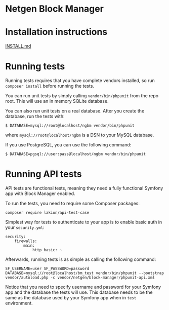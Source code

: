Netgen Block Manager
====================

# Installation instructions

[INSTALL.md](INSTALL.md)

# Running tests

Running tests requires that you have complete vendors installed, so run
`composer install` before running the tests.

You can run unit tests by simply calling `vendor/bin/phpunit` from the repo
root. This will use an in memory SQLite database.

You can also run unit tests on a real database. After you create the database,
run the tests with:

```
$ DATABASE=mysql://root@localhost/ngbm vendor/bin/phpunit
```

where `mysql://root@localhost/ngbm` is a DSN to your MySQL database.

If you use PostgreSQL, you can use the following command:

```
$ DATABASE=pgsql://user:pass@localhost/ngbm vendor/bin/phpunit
```

# Running API tests

API tests are functional tests, meaning they need a fully functional Symfony app
with Block Manager enabled.

To run the tests, you need to require some Composer packages:

```
composer require lakion/api-test-case
```

Simplest way for tests to authenticate to your app is to enable basic auth in your `security.yml`:

```
security:
    firewalls:
        main:
            http_basic: ~
```

Afterwards, running tests is as simple as calling the following command:

```
SF_USERNAME=user SF_PASSWORD=password DATABASE=mysql://root@localhost/bm_test vendor/bin/phpunit --bootstrap vendor/autoload.php -c vendor/netgen/block-manager/phpunit-api.xml
```

Notice that you need to specify username and password for your Symfony app and
the database the tests will use. This database needs to be the same as the
database used by your Symfony app when in `test` environment.
